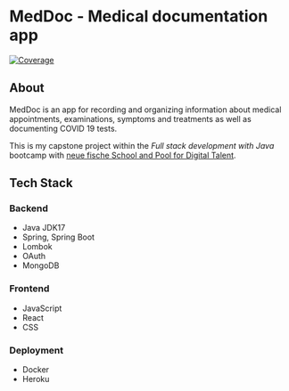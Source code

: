 # MedDoc - Medical documentation app

[![Coverage](https://sonarcloud.io/api/project_badges/measure?project=ankestein_medical-documentation&metric=coverage)](https://sonarcloud.io/summary/new_code?id=ankestein_medical-documentation)


## About
MedDoc is an app for recording and organizing information about medical appointments, examinations, symptoms and treatments as well as documenting COVID 19 tests.

This is my capstone project within the _Full stack development with Java_ bootcamp with [neue fische School and Pool for Digital Talent](https://www.neuefische.de).


## Tech Stack
### Backend
- Java JDK17
- Spring, Spring Boot
- Lombok
- OAuth
- MongoDB


### Frontend
- JavaScript
- React
- CSS


### Deployment
- Docker
- Heroku
